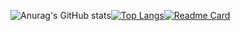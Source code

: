 ![Anurag's GitHub stats](https://github-readme-stats.vercel.app/api?username=damianboer&include_all_commits=true&hide_border=true&layout=compact&theme=dark&bg_color=0D1117)[![Top Langs](https://github-readme-stats.vercel.app/api/top-langs/?username=damianboer&layout=compact&hide_border=true&theme=dark&langs_count=10&bg_color=0D1117)](https://github.com/anuraghazra/github-readme-stats)[![Readme Card](https://github-readme-stats.vercel.app/api/pin/?username=damianboer&repo=react-chat-app&hide_border=true&bg_color=0D1117&show_owner=true)](https://github.com/anuraghazra/github-readme-stats)
